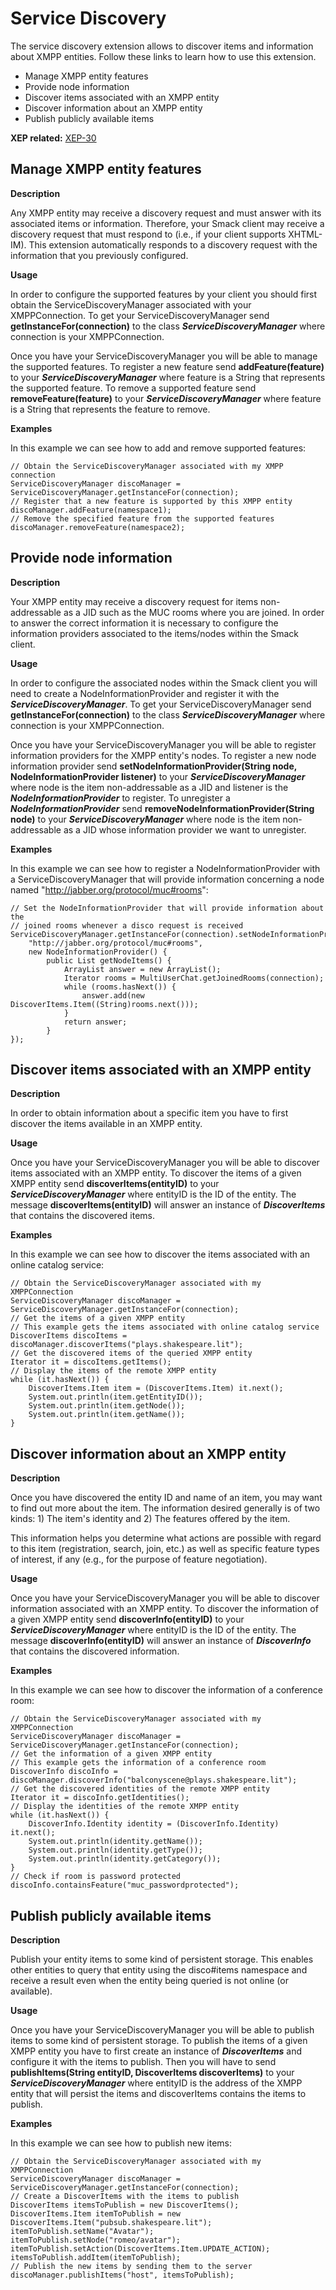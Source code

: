 Service Discovery
=================

The service discovery extension allows to discover items and information about
XMPP entities. Follow these links to learn how to use this extension.

  * Manage XMPP entity features
  * Provide node information
  * Discover items associated with an XMPP entity
  * Discover information about an XMPP entity
  * Publish publicly available items
  
**XEP related:** [XEP-30](http://www.xmpp.org/extensions/xep-0030.html)

Manage XMPP entity features
---------------------------

**Description**

Any XMPP entity may receive a discovery request and must answer with its
associated items or information. Therefore, your Smack client may receive a
discovery request that must respond to (i.e., if your client supports XHTML-
IM). This extension automatically responds to a discovery request with the
information that you previously configured.

**Usage**

In order to configure the supported features by your client you should first
obtain the ServiceDiscoveryManager associated with your XMPPConnection. To get
your ServiceDiscoveryManager send **getInstanceFor(connection)** to the class
_**ServiceDiscoveryManager**_ where connection is your XMPPConnection.

Once you have your ServiceDiscoveryManager you will be able to manage the
supported features. To register a new feature send **addFeature(feature)** to
your _**ServiceDiscoveryManager**_ where feature is a String that represents
the supported feature. To remove a supported feature send
**removeFeature(feature)** to your _**ServiceDiscoveryManager**_ where feature
is a String that represents the feature to remove.

**Examples**

In this example we can see how to add and remove supported features:

```
// Obtain the ServiceDiscoveryManager associated with my XMPP connection
ServiceDiscoveryManager discoManager = ServiceDiscoveryManager.getInstanceFor(connection);
// Register that a new feature is supported by this XMPP entity
discoManager.addFeature(namespace1);
// Remove the specified feature from the supported features
discoManager.removeFeature(namespace2);
```

Provide node information
------------------------

**Description**

Your XMPP entity may receive a discovery request for items non-addressable as
a JID such as the MUC rooms where you are joined. In order to answer the
correct information it is necessary to configure the information providers
associated to the items/nodes within the Smack client.

**Usage**

In order to configure the associated nodes within the Smack client you will
need to create a NodeInformationProvider and register it with the
_**ServiceDiscoveryManager**_. To get your ServiceDiscoveryManager send
**getInstanceFor(connection)** to the class _**ServiceDiscoveryManager**_
where connection is your XMPPConnection.

Once you have your ServiceDiscoveryManager you will be able to register
information providers for the XMPP entity's nodes. To register a new node
information provider send **setNodeInformationProvider(String node,
NodeInformationProvider listener)** to your _**ServiceDiscoveryManager**_
where node is the item non-addressable as a JID and listener is the
_**NodeInformationProvider**_ to register. To unregister a
_**NodeInformationProvider**_ send **removeNodeInformationProvider(String
node)** to your _**ServiceDiscoveryManager**_ where node is the item non-
addressable as a JID whose information provider we want to unregister.

**Examples**

In this example we can see how to register a NodeInformationProvider with a
ServiceDiscoveryManager that will provide information concerning a node named
"http://jabber.org/protocol/muc#rooms":

```
// Set the NodeInformationProvider that will provide information about the
// joined rooms whenever a disco request is received
ServiceDiscoveryManager.getInstanceFor(connection).setNodeInformationProvider(
	"http://jabber.org/protocol/muc#rooms",
	new NodeInformationProvider() {
		public List getNodeItems() {
			ArrayList answer = new ArrayList();
			Iterator rooms = MultiUserChat.getJoinedRooms(connection);
			while (rooms.hasNext()) {
				answer.add(new DiscoverItems.Item((String)rooms.next()));
			}
			return answer;
		}
});
```

Discover items associated with an XMPP entity
---------------------------------------------

**Description**

In order to obtain information about a specific item you have to first
discover the items available in an XMPP entity.

**Usage**

Once you have your ServiceDiscoveryManager you will be able to discover items
associated with an XMPP entity. To discover the items of a given XMPP entity
send **discoverItems(entityID)** to your _**ServiceDiscoveryManager**_ where
entityID is the ID of the entity. The message **discoverItems(entityID)** will
answer an instance of _**DiscoverItems**_ that contains the discovered items.

**Examples**

In this example we can see how to discover the items associated with an online
catalog service:

```
// Obtain the ServiceDiscoveryManager associated with my XMPPConnection
ServiceDiscoveryManager discoManager = ServiceDiscoveryManager.getInstanceFor(connection);
// Get the items of a given XMPP entity
// This example gets the items associated with online catalog service
DiscoverItems discoItems = discoManager.discoverItems("plays.shakespeare.lit");
// Get the discovered items of the queried XMPP entity
Iterator it = discoItems.getItems();
// Display the items of the remote XMPP entity
while (it.hasNext()) {
	DiscoverItems.Item item = (DiscoverItems.Item) it.next();
	System.out.println(item.getEntityID());
	System.out.println(item.getNode());
	System.out.println(item.getName());
}
```

Discover information about an XMPP entity
-----------------------------------------

**Description**

Once you have discovered the entity ID and name of an item, you may want to
find out more about the item. The information desired generally is of two
kinds: 1) The item's identity and 2) The features offered by the item.

This information helps you determine what actions are possible with regard to
this item (registration, search, join, etc.) as well as specific feature types
of interest, if any (e.g., for the purpose of feature negotiation).

**Usage**

Once you have your ServiceDiscoveryManager you will be able to discover
information associated with an XMPP entity. To discover the information of a
given XMPP entity send **discoverInfo(entityID)** to your
_**ServiceDiscoveryManager**_ where entityID is the ID of the entity. The
message **discoverInfo(entityID)** will answer an instance of
_**DiscoverInfo**_ that contains the discovered information.

**Examples**

In this example we can see how to discover the information of a conference
room:

```
// Obtain the ServiceDiscoveryManager associated with my XMPPConnection
ServiceDiscoveryManager discoManager = ServiceDiscoveryManager.getInstanceFor(connection);
// Get the information of a given XMPP entity
// This example gets the information of a conference room
DiscoverInfo discoInfo = discoManager.discoverInfo("balconyscene@plays.shakespeare.lit");
// Get the discovered identities of the remote XMPP entity
Iterator it = discoInfo.getIdentities();
// Display the identities of the remote XMPP entity
while (it.hasNext()) {
	DiscoverInfo.Identity identity = (DiscoverInfo.Identity) it.next();
	System.out.println(identity.getName());
	System.out.println(identity.getType());
	System.out.println(identity.getCategory());
}
// Check if room is password protected
discoInfo.containsFeature("muc_passwordprotected");
```

Publish publicly available items
--------------------------------

**Description**

Publish your entity items to some kind of persistent storage. This enables
other entities to query that entity using the disco#items namespace and
receive a result even when the entity being queried is not online (or
available).

**Usage**

Once you have your ServiceDiscoveryManager you will be able to publish items
to some kind of persistent storage. To publish the items of a given XMPP
entity you have to first create an instance of _**DiscoverItems**_ and
configure it with the items to publish. Then you will have to send
**publishItems(String entityID, DiscoverItems discoverItems)** to your
_**ServiceDiscoveryManager**_ where entityID is the address of the XMPP entity
that will persist the items and discoverItems contains the items to publish.

**Examples**

In this example we can see how to publish new items:

```
// Obtain the ServiceDiscoveryManager associated with my XMPPConnection
ServiceDiscoveryManager discoManager = ServiceDiscoveryManager.getInstanceFor(connection);
// Create a DiscoverItems with the items to publish
DiscoverItems itemsToPublish = new DiscoverItems();
DiscoverItems.Item itemToPublish = new DiscoverItems.Item("pubsub.shakespeare.lit");
itemToPublish.setName("Avatar");
itemToPublish.setNode("romeo/avatar");
itemToPublish.setAction(DiscoverItems.Item.UPDATE_ACTION);
itemsToPublish.addItem(itemToPublish);
// Publish the new items by sending them to the server
discoManager.publishItems("host", itemsToPublish);
```
